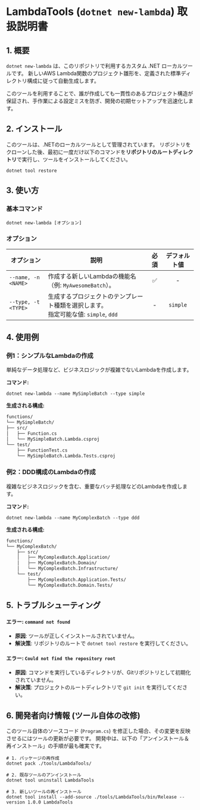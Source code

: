# LambdaTools (`dotnet new-lambda`) 取扱説明書

## 1. 概要

`dotnet new-lambda` は、このリポジトリで利用するカスタム .NET ローカルツールです。
新しいAWS Lambda関数のプロジェクト雛形を、定義された標準ディレクトリ構成に従って自動生成します。

このツールを利用することで、誰が作成しても一貫性のあるプロジェクト構造が保証され、手作業による設定ミスを防ぎ、開発の初期セットアップを迅速化します。

## 2. インストール

このツールは、.NETのローカルツールとして管理されています。
リポジトリをクローンした後、最初に一度だけ以下のコマンドを**リポジトリのルートディレクトリ**で実行し、ツールをインストールしてください。

```shell
dotnet tool restore
```

## 3. 使い方

### 基本コマンド

`dotnet new-lambda [オプション]`

### オプション

| オプション                | 説明                                                                                      | 必須 | デフォルト値 |
| --------------------------- | ----------------------------------------------------------------------------------------- | :--: | :----------: |
| `--name, -n <NAME>`         | 作成する新しいLambdaの機能名（例: `MyAwesomeBatch`）。                                        |  ✅  |      -       |
| `--type, -t <TYPE>`         | 生成するプロジェクトのテンプレート種類を選択します。<br>指定可能な値: `simple`, `ddd`             |  -   |   `simple`   |

## 4. 使用例

### 例1：シンプルなLambdaの作成

単純なデータ処理など、ビジネスロジックが複雑でないLambdaを作成します。

**コマンド:**

```shell
dotnet new-lambda --name MySimpleBatch --type simple
```

**生成される構成:**

```markdown
functions/
└── MySimpleBatch/
├── src/
│   ├── Function.cs
│   └── MySimpleBatch.Lambda.csproj
└── test/
    ├── FunctionTest.cs
    └── MySimpleBatch.Lambda.Tests.csproj
```

### 例2：DDD構成のLambdaの作成

複雑なビジネスロジックを含む、重要なバッチ処理などのLambdaを作成します。

**コマンド:**

```shell
dotnet new-lambda --name MyComplexBatch --type ddd
```

**生成される構成:**

```markdown
functions/
└── MyComplexBatch/
    ├── src/
    │   ├── MyComplexBatch.Application/
    │   ├── MyComplexBatch.Domain/
    │   └── MyComplexBatch.Infrastructure/
    └── test/
        ├── MyComplexBatch.Application.Tests/
        └── MyComplexBatch.Domain.Tests/
```

## 5. トラブルシューティング

#### エラー: `command not found`
- **原因**: ツールが正しくインストールされていません。
- **解決策**: リポジトリのルートで `dotnet tool restore` を実行してください。

#### エラー: `Could not find the repository root`
- **原因**: コマンドを実行しているディレクトリが、Gitリポジトリとして初期化されていません。
- **解決策**: プロジェクトのルートディレクトリで `git init` を実行してください。

## 6. 開発者向け情報 (ツール自体の改修)

このツール自体のソースコード (`Program.cs`) を修正した場合、その変更を反映させるにはツールの更新が必要です。
開発中は、以下の「アンインストール＆再インストール」の手順が最も確実です。

```shell
# 1. パッケージの再作成
dotnet pack ./tools/LambdaTools/

# 2. 既存ツールのアンインストール
dotnet tool uninstall LambdaTools

# 3. 新しいツールの再インストール
dotnet tool install --add-source ./tools/LambdaTools/bin/Release --version 1.0.0 LambdaTools
```
